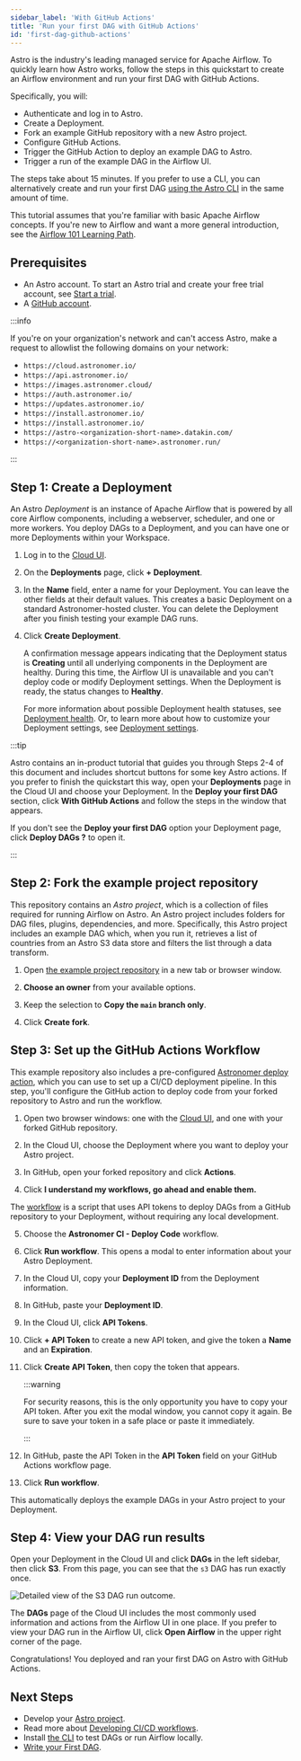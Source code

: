 ```yaml
---
sidebar_label: 'With GitHub Actions'
title: 'Run your first DAG with GitHub Actions'
id: 'first-dag-github-actions'
---
```




Astro is the industry's leading managed service for Apache Airflow. To quickly learn how Astro works, follow the steps in this quickstart to create an Airflow environment and run your first DAG with GitHub Actions.

Specifically, you will:

- Authenticate and log in to Astro.
- Create a Deployment.
- Fork an example GitHub repository with a new Astro project.
- Configure GitHub Actions.
- Trigger the GitHub Action to deploy an example DAG to Astro.
- Trigger a run of the example DAG in the Airflow UI.

The steps take about 15 minutes. If you prefer to use a CLI, you can alternatively create and run your first DAG [using the Astro CLI](first-dag-cli.md) in the same amount of time.

This tutorial assumes that you're familiar with basic Apache Airflow concepts. If you're new to Airflow and want a more general introduction, see the [Airflow 101 Learning Path](https://academy.astronomer.io/path/airflow-101).

## Prerequisites

- An Astro account. To start an Astro trial and create your free trial account, see [Start a trial](trial.md).
- A [GitHub account](https://docs.github.com/en/get-started/signing-up-for-github).


:::info

If you're on your organization's network and can't access Astro, make a request to allowlist the following domains on your network:

- `https://cloud.astronomer.io/`
- `https://api.astronomer.io/`
- `https://images.astronomer.cloud/`
- `https://auth.astronomer.io/`
- `https://updates.astronomer.io/`
- `https://install.astronomer.io/`
- `https://install.astronomer.io/`
- `https://astro-<organization-short-name>.datakin.com/`
- `https://<organization-short-name>.astronomer.run/`

:::

## Step 1: Create a Deployment

An Astro _Deployment_ is an instance of Apache Airflow that is powered by all core Airflow components, including a webserver, scheduler, and one or more workers. You deploy DAGs to a Deployment, and you can have one or more Deployments within your Workspace.

1. Log in to the [Cloud UI](https://cloud.astronomer.io).

2. On the **Deployments** page, click **+ Deployment**.

3. In the **Name** field, enter a name for your Deployment. You can leave the other fields at their default values. This creates a basic Deployment on a standard Astronomer-hosted cluster. You can delete the Deployment after you finish testing your example DAG runs.

4. Click **Create Deployment**.

    A confirmation message appears indicating that the Deployment status is **Creating** until all underlying components in the Deployment are healthy. During this time, the Airflow UI is unavailable and you can't deploy code or modify Deployment settings. When the Deployment is ready, the status changes to **Healthy**.

    For more information about possible Deployment health statuses, see [Deployment health](deployment-metrics.md#deployment-health). Or, to learn more about how to customize your Deployment settings, see [Deployment settings](deployment-settings.md).

:::tip

Astro contains an in-product tutorial that guides you through Steps 2-4 of this document and includes shortcut buttons for some key Astro actions. If you prefer to finish the quickstart this way, open your **Deployments** page in the Cloud UI and choose your Deployment. In the **Deploy your first DAG** section, click **With GitHub Actions** and follow the steps in the window that appears.

If you don't see the **Deploy your first DAG** option your Deployment page, click **Deploy DAGs ?** to open it.

:::

## Step 2: Fork the example project repository

This repository contains an _Astro project_, which is a collection of files required for running Airflow on Astro. An Astro project includes folders for DAG files, plugins, dependencies, and more. Specifically, this Astro project includes an example DAG which, when you run it, retrieves a list of countries from an Astro S3 data store and filters the list through a data transform.

1. Open [the example project repository](https://github.com/astronomer/astro-example-dags/fork) in a new tab or browser window.

2. **Choose an owner** from your available options.

3. Keep the selection to **Copy the `main` branch only**.

4. Click **Create fork**.

## Step 3: Set up the GitHub Actions Workflow

This example repository also includes a pre-configured [Astronomer deploy action](https://github.com/astronomer/deploy-action), which you can use to set up a CI/CD deployment pipeline. In this step, you'll configure the GitHub action to deploy code from your forked repository to Astro and run the workflow.

1. Open two browser windows: one with the [Cloud UI](https://cloud.astronomer.io), and one with your forked GitHub repository.

2. In the Cloud UI, choose the Deployment where you want to deploy your Astro project.

3. In GitHub, open your forked repository and click **Actions**.

4. Click **I understand my workflows, go ahead and enable them.**

  The [workflow](https://github.com/astronomer/astro-example-dags/blob/main/.github/workflows/deploy-to-astro.yaml) is a script that uses API tokens to deploy DAGs from a GitHub repository to your Deployment, without requiring any local development.

5. Choose the **Astronomer CI - Deploy Code** workflow.

6. Click **Run workflow**. This opens a modal to enter information about your Astro Deployment.

7. In the Cloud UI, copy your **Deployment ID** from the Deployment information.

8. In GitHub, paste your **Deployment ID**.

9. In the Cloud UI, click **API Tokens**.

10. Click **+ API Token** to create a new API token, and give the token a **Name** and an **Expiration**.

11. Click **Create API Token**, then copy the token that appears.

    :::warning

    For security reasons, this is the only opportunity you have to copy your API token. After you exit the modal window, you cannot copy it again. Be sure to save your token in a safe place or paste it immediately.

    :::

12. In GitHub, paste the API Token in the **API Token** field on your GitHub Actions workflow page.

13. Click **Run workflow**.

This automatically deploys the example DAGs in your Astro project to your Deployment.

## Step 4: View your DAG run results

Open your Deployment in the Cloud UI and click **DAGs** in the left sidebar, then click **S3**. From this page, you can see that the `s3` DAG has run exactly once.

![Detailed view of the S3 DAG run outcome.](/img/docs/s3-complete.png)

The **DAGs** page of the Cloud UI includes the most commonly used information and actions from the Airflow UI in one place. If you prefer to view your DAG run in the Airflow UI, click **Open Airflow** in the upper right corner of the page.

Congratulations! You deployed and ran your first DAG on Astro with GitHub Actions.

## Next Steps

- Develop your [Astro project](/astro/cli/run-airflow-locally).
- Read more about [Developing CI/CD workflows](set-up-ci-cd.md).
- Install [the CLI](/astro/cli/install-cli.md) to test DAGs or run Airflow locally.
- [Write your First DAG](https://docs.astronomer.io/learn/get-started-with-airflow).
